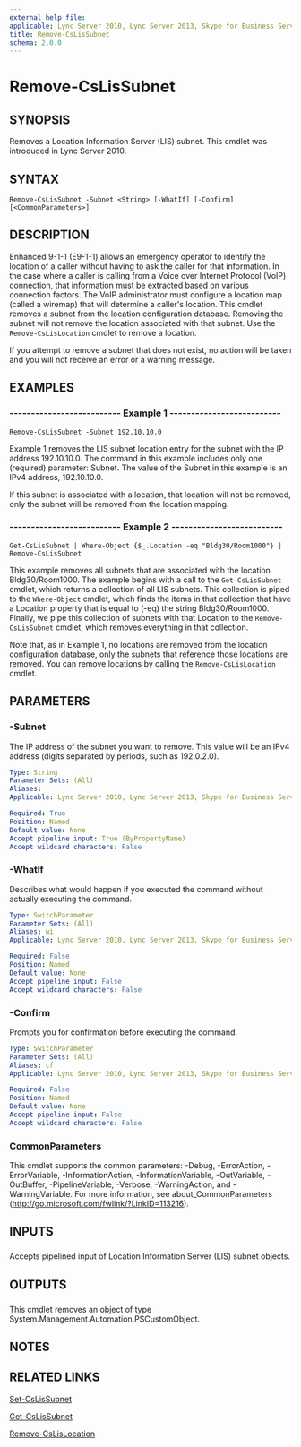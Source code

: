 ```yaml
---
external help file: 
applicable: Lync Server 2010, Lync Server 2013, Skype for Business Server 2015
title: Remove-CsLisSubnet
schema: 2.0.0
---
```


# Remove-CsLisSubnet

## SYNOPSIS
Removes a Location Information Server (LIS) subnet.
This cmdlet was introduced in Lync Server 2010.


## SYNTAX

```
Remove-CsLisSubnet -Subnet <String> [-WhatIf] [-Confirm] [<CommonParameters>]
```

## DESCRIPTION
Enhanced 9-1-1 (E9-1-1) allows an emergency operator to identify the location of a caller without having to ask the caller for that information.
In the case where a caller is calling from a Voice over Internet Protocol (VoIP) connection, that information must be extracted based on various connection factors.
The VoIP administrator must configure a location map (called a wiremap) that will determine a caller's location.
This cmdlet removes a subnet from the location configuration database.
Removing the subnet will not remove the location associated with that subnet.
Use the `Remove-CsLisLocation` cmdlet to remove a location.

If you attempt to remove a subnet that does not exist, no action will be taken and you will not receive an error or a warning message.


## EXAMPLES

### -------------------------- Example 1 --------------------------
```
Remove-CsLisSubnet -Subnet 192.10.10.0
```

Example 1 removes the LIS subnet location entry for the subnet with the IP address 192.10.10.0.
The command in this example includes only one (required) parameter: Subnet.
The value of the Subnet in this example is an IPv4 address, 192.10.10.0.

If this subnet is associated with a location, that location will not be removed, only the subnet will be removed from the location mapping.


### -------------------------- Example 2 --------------------------
```
Get-CsLisSubnet | Where-Object {$_.Location -eq "Bldg30/Room1000"} | Remove-CsLisSubnet
```

This example removes all subnets that are associated with the location Bldg30/Room1000.
The example begins with a call to the `Get-CsLisSubnet` cmdlet, which returns a collection of all LIS subnets.
This collection is piped to the `Where-Object` cmdlet, which finds the items in that collection that have a Location property that is equal to (-eq) the string Bldg30/Room1000.
Finally, we pipe this collection of subnets with that Location to the `Remove-CsLisSubnet` cmdlet, which removes everything in that collection.

Note that, as in Example 1, no locations are removed from the location configuration database, only the subnets that reference those locations are removed.
You can remove locations by calling the `Remove-CsLisLocation` cmdlet.


## PARAMETERS

### -Subnet
The IP address of the subnet you want to remove.
This value will be an IPv4 address (digits separated by periods, such as 192.0.2.0).


```yaml
Type: String
Parameter Sets: (All)
Aliases: 
Applicable: Lync Server 2010, Lync Server 2013, Skype for Business Server 2015

Required: True
Position: Named
Default value: None
Accept pipeline input: True (ByPropertyName)
Accept wildcard characters: False
```

### -WhatIf
Describes what would happen if you executed the command without actually executing the command.

```yaml
Type: SwitchParameter
Parameter Sets: (All)
Aliases: wi
Applicable: Lync Server 2010, Lync Server 2013, Skype for Business Server 2015

Required: False
Position: Named
Default value: None
Accept pipeline input: False
Accept wildcard characters: False
```

### -Confirm
Prompts you for confirmation before executing the command.

```yaml
Type: SwitchParameter
Parameter Sets: (All)
Aliases: cf
Applicable: Lync Server 2010, Lync Server 2013, Skype for Business Server 2015

Required: False
Position: Named
Default value: None
Accept pipeline input: False
Accept wildcard characters: False
```

### CommonParameters
This cmdlet supports the common parameters: -Debug, -ErrorAction, -ErrorVariable, -InformationAction, -InformationVariable, -OutVariable, -OutBuffer, -PipelineVariable, -Verbose, -WarningAction, and -WarningVariable. For more information, see about_CommonParameters (http://go.microsoft.com/fwlink/?LinkID=113216).

## INPUTS

###  
Accepts pipelined input of Location Information Server (LIS) subnet objects.

## OUTPUTS

###  
This cmdlet removes an object of type System.Management.Automation.PSCustomObject.

## NOTES

## RELATED LINKS

[Set-CsLisSubnet](Set-CsLisSubnet.md)

[Get-CsLisSubnet](Get-CsLisSubnet.md)

[Remove-CsLisLocation](Remove-CsLisLocation.md)
